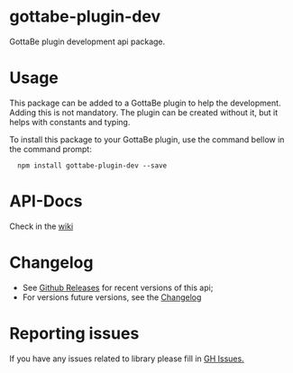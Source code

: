 # gottabe-plugin-dev
GottaBe plugin development api package.

# Usage
This package can be added to a GottaBe plugin to help the development. Adding this is not mandatory. The plugin can be created without it, but it helps with constants and typing.

To install this package to your GottaBe plugin, use the command bellow in the command prompt:

      npm install gottabe-plugin-dev --save

# API-Docs
Check in the [wiki](https://github.com/gottabe-io/gottabe-plugin-dev/wiki)

# Changelog
* See [Github Releases](https://github.com/gottabe-io/gottabe-plugin-dev/releases) for recent versions of this api;
* For versions future versions, see the [Changelog](https://github.com/gottabe-io/gottabe-plugin-dev/blob/main/CHANGELOG.md)


# Reporting issues
If you have any issues related to library please fill in [GH Issues.](https://github.com/gottabe-io/gottabe-plugin-dev/issues)
